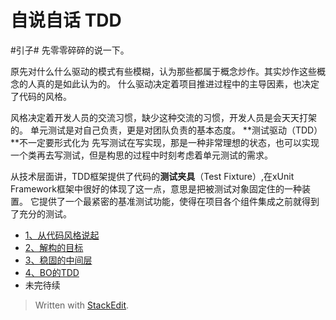 自说自话 TDD
========================
#引子#
先零零碎碎的说一下。

原先对什么什么驱动的模式有些模糊，认为那些都属于概念炒作。其实炒作这些概念的人真的是如此认为的。
什么驱动决定着项目推进过程中的主导因素，也决定了代码的风格。

风格决定着开发人员的交流习惯，缺少这种交流的习惯，开发人员是会天天打架的。
单元测试是对自己负责，更是对团队负责的基本态度。
**测试驱动（TDD）**不一定要形式化为 先写测试在写实现，那是一种非常理想的状态，也可以实现一个类再去写测试，但是构思的过程中时刻考虑着单元测试的需求。

从技术层面讲，TDD框架提供了代码的**测试夹具**（Test Fixture）,在xUnit Framework框架中很好的体现了这一点，意思是把被测试对象固定住的一种装置。
它提供了一个最紧密的基准测试功能，使得在项目各个组件集成之前就得到了充分的测试。

- [1、从代码风格说起](1.从代码风格说起.md)
- [2、解构的目标](2.解构的目标.md)
- [3、稳固的中间层](3.稳固的中间层.md)
- [4、BO的TDD](4.BO的TDD.md)
- 未完待续


> Written with [StackEdit](https://stackedit.io/).